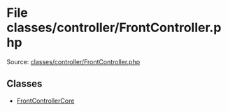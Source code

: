 File classes/controller/FrontController.php
=========

Source: [classes/controller/FrontController.php](https://github.com/PrestaShop/PrestaShop/blob/1.5.0.5/classes/controller/FrontController.php)


Classes
-------

* [FrontControllerCore](class.FrontControllerCore.md)

